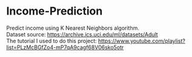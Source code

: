 # Income-Prediction
Predict income using K Nearest Neighbors algorithm.  
Dataset source: https://archive.ics.uci.edu/ml/datasets/Adult  
The tutorial I used to do this project: https://www.youtube.com/playlist?list=PLzMcBGfZo4-mP7qA9cagf68V06sko5otr
